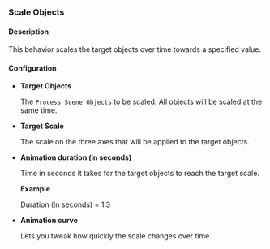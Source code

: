 ### Scale Objects

#### Description

This behavior scales the target objects over time towards a specified value.

#### Configuration

- **Target Objects**

    The `Process Scene Objects` to be scaled. All objects will be scaled at the same time.

- **Target Scale**

    The scale on the three axes that will be applied to the target objects.

- **Animation duration (in seconds)**

    Time in seconds it takes for the target objects to reach the target scale.

    **Example**
    
    Duration (in seconds) = 1.3

- **Animation curve**

    Lets you tweak how quickly the scale changes over time.